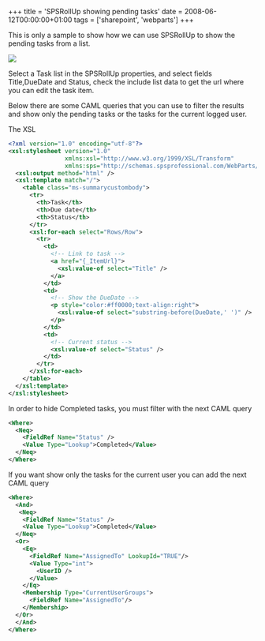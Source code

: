 +++
title = 'SPSRollUp showing pending tasks'
date = 2008-06-12T00:00:00+01:00
tags = ['sharepoint', 'webparts']
+++

This is only a sample to show how we can use SPSRollUp to show the pending tasks from a list.

![](/images/SharePoint/SPSRollUp_PendingTasks.gif)
 

Select a Task list in the SPSRollUp properties, and select fields Title,DueDate and Status, check the include list data to get the url where you can edit the task item.

Below there are some CAML queries that you can use to filter the results and show only the pending tasks or the tasks for the current logged user.

The XSL 

```xml	 
<?xml version="1.0" encoding="utf-8"?>
<xsl:stylesheet version="1.0" 
                xmlns:xsl="http://www.w3.org/1999/XSL/Transform" 
                xmlns:sps="http://schemas.spsprofessional.com/WebParts/SPSXSLT">
  <xsl:output method="html" />
  <xsl:template match="/">
    <table class="ms-summarycustombody">
      <tr>
        <th>Task</th>
        <th>Due date</th>
        <th>Status</th>
      </tr>
      <xsl:for-each select="Rows/Row">
        <tr>
          <td>
            <!-- Link to task -->
            <a href="{_ItemUrl}">
              <xsl:value-of select="Title" />
            </a>
          </td>
          <td>
            <!-- Show the DueDate -->
            <p style="color:#ff0000;text-align:right">
              <xsl:value-of select="substring-before(DueDate,' ')" />
            </p>
          </td>
          <td>
            <!-- Current status -->
            <xsl:value-of select="Status" />
          </td>
        </tr>
      </xsl:for-each>
    </table>
  </xsl:template>
</xsl:stylesheet>
```	

In order to hide Completed tasks, you must filter with the next CAML query

```xml	
<Where>
  <Neq>
    <FieldRef Name="Status" />
    <Value Type="Lookup">Completed</Value>
  </Neq>
</Where>
```	

If you want show only the tasks for the current user you can add the next CAML query

```xml	
<Where>
  <And>
   <Neq>
    <FieldRef Name="Status" />
    <Value Type="Lookup">Completed</Value>
  </Neq>
  <Or>
    <Eq>
      <FieldRef Name="AssignedTo" LookupId="TRUE"/>
      <Value Type="int">
        <UserID />
      </Value>
    </Eq>
    <Membership Type="CurrentUserGroups">
      <FieldRef Name="AssignedTo"/>
    </Membership>
  </Or>
  </And>
</Where>
```